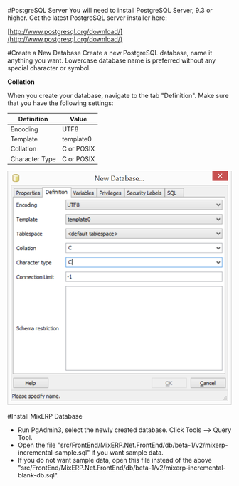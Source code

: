 #PostgreSQL Server
You will need to install PostgreSQL Server, 9.3 or higher. Get the latest PostgreSQL server installer here:

[http://www.postgresql.org/download/](http://www.postgresql.org/download/)

#Create a New Database
Create a new PostgreSQL database, name it anything you want. Lowercase database name is preferred without
any special character or symbol.

**Collation**

When you create your database, navigate to the tab "Definition". Make sure that you have the following settings:


| Definition     | Value       | 
| -------------- | ------------| 
| Encoding       | UTF8        |
| Template       | template0   |
| Collation      | C or POSIX  |
| Character Type | C or POSIX  |


![Collation](images/collation.png)

#Install MixERP Database
* Run PgAdmin3, select the newly created database. Click Tools --> Query Tool.
* Open the file "src/FrontEnd/MixERP.Net.FrontEnd/db/beta-1/v2/mixerp-incremental-sample.sql" if you want sample data.
* If you do not want sample data, open this file instead of the above "src/FrontEnd/MixERP.Net.FrontEnd/db/beta-1/v2/mixerp-incremental-blank-db.sql".